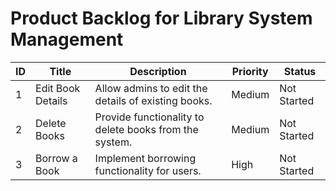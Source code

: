 # Product Backlog for Library System Management

| ID | Title                          | Description                                                          | Priority | Status      |
|----|--------------------------------|----------------------------------------------------------------------|----------|-------------|
| 1  | Edit Book Details              | Allow admins to edit the details of existing books.                  | Medium   | Not Started |
| 2  | Delete Books                   | Provide functionality to delete books from the system.               | Medium   | Not Started |
| 3  | Borrow a Book                  | Implement borrowing functionality for users.                         | High     | Not Started |
           
